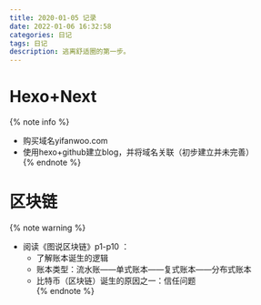```yaml
---
title: 2020-01-05 记录
date: 2022-01-06 16:32:58
categories: 日记
tags: 日记
description: 逃离舒适圈的第一步。
---
```

# Hexo+Next
{%  note info  %}  
- 购买域名yifanwoo.com
- 使用hexo+github建立blog，并将域名关联（初步建立并未完善）  
{%  endnote  %}  
# 区块链
{%  note warning  %}  
- 阅读《图说区块链》p1-p10 ：
   - 了解账本诞生的逻辑
   - 账本类型：流水账——单式账本——复式账本——分布式账本
   - 比特币（区块链）诞生的原因之一：信任问题  
{%  endnote  %}